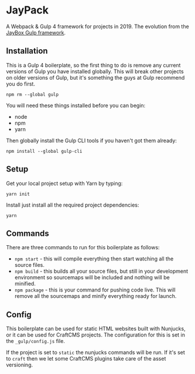 # JayPack

A Webpack & Gulp 4 framework for projects in 2019. The evolution from the [JayBox Gulp framework](https://github.com/JayBox325/jaybox).


## Installation

This is a Gulp 4 boilerplate, so the first thing to do is remove any current versions of Gulp you have installed globally. This will break other projects on older versions of Gulp, but it's something the guys at Gulp recommend you do first.

```
npm rm --global gulp
```

You will need these things installed before you can begin:

* node
* npm
* yarn

Then globally install the Gulp CLI tools if you haven't got them already:

```
npm install --global gulp-cli
```

## Setup

Get your local project setup with Yarn by typing:

```
yarn init
```

Install just install all the required project dependencies:

```
yarn
```


## Commands

There are three commands to run for this boilerplate as follows:

* `npm start` - this will compile everything then start watching all the source files.
* `npm build` - this builds all your source files, but still in your development environment so sourcemaps will be included and nothing will be minified.
* `npm package` - this is your command for pushing code live. This will remove all the sourcemaps and minify everything ready for launch.


## Config

This boilerplate can be used for static HTML websites built with Nunjucks, or it can be used for CraftCMS projects. The configuration for this is set in the `_gulp/config.js` file.

If the project is set to `static` the nunjucks commands will be run. If it's set to `craft` then we let some CraftCMS plugins take care of the asset versioning.